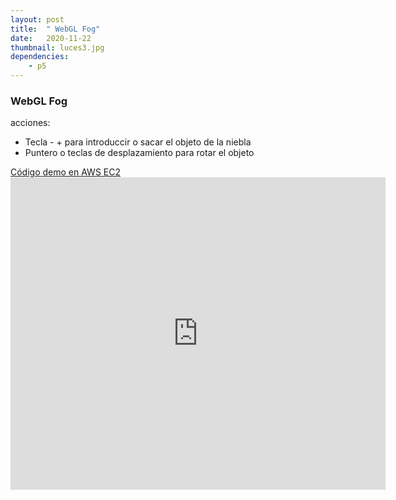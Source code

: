 ```yaml
---
layout: post
title:  " WebGL Fog"
date:   2020-11-22
thumbnail: luces3.jpg
dependencies:
    - p5
---
```


### WebGL Fog

acciones:
- Tecla - + para introduccir o sacar el objeto de la niebla
- Puntero o teclas de desplazamiento para rotar el objeto


<script src="https://cdnjs.cloudflare.com/ajax/libs/processing.js/1.4.8/processing.min.js"></script>

<body>
    <a href="https://github.com/visualcomputingcoders/visualcomputingcoders/blob/master/_projects/lights/luces1.js" target="_blank"> Código </a>
    <a href="http://3.220.168.238:8081/fog/" >demo en AWS EC2</a>
     <embed src="http://3.220.168.238:8081/fog/" style="width:600px; height: 500px;">



     
</body>








